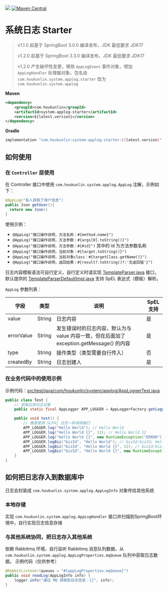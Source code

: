 [![](https://jitpack.io/v/houkunlin/system-applog-starter.svg)](https://jitpack.io/#houkunlin/system-applog-starter)
[![Maven Central](https://img.shields.io/maven-central/v/com.houkunlin/system-applog-starter.svg?label=Maven%20Central)](https://search.maven.org/search?q=g:%22com.houkunlin%22%20AND%20a:%22system-applog-starter%22)

# 系统日志 Starter

> v1.1.0 起基于 SpringBoot 3.0.0 编译发布，JDK 最低要求 JDK17
>
> v1.2.0 起基于 SpringBoot 3.3.0 编译发布，JDK 最低要求 JDK17
>
> v1.2.0 产生破坏性变更，移除 `AppLogEvent` 事件对象，增加 `AppLogHandler`
> 处理器对象，包名由 `com.houkunlin.system.applog.starter` 改为 `com.houkunlin.system.applog`

**Maven**

```xml
<dependency>
    <groupId>com.houkunlin</groupId>
    <artifactId>system-applog-starter</artifactId>
    <version>${latest.version}</version>
</dependency>
```

**Gradle**

```groovy
implementation "com.houkunlin:system-applog-starter:${latest.version}"
```


## 如何使用

### 在 `Controller` 层使用

在 Controller 接口中使用 `com.houkunlin.system.applog.AppLog` 注解，示例如下：

```java
@AppLog("有人获取了用户信息")
public Json getUser(){
  return new Json()
}
```

使用示例：

- `@AppLog("接口操作说明，方法名称：#{method.name}")`
- `@AppLog("接口操作说明，方法参数：#{args[0].toString()}")`
- `@AppLog("接口操作说明，方法参数：#{#id}")` 其中的 id 为方法参数名称
- `@AppLog("接口操作说明，当前对象：#{target.toString()}")`
- `@AppLog("接口操作说明，当前对象class：#{targetClass.getName()}")`
- `@AppLog("接口操作说明，返回结果：#{result?.toString()?:'无返回值'}")`

日志内容模板语法可自行定义，自行定义时请实现 [TemplateParser.java](src%2Fmain%2Fjava%2Fcom%2Fhoukunlin%2Fsystem%2Fapplog%2FTemplateParser.java)
接口，
默认提供的 [TemplateParserDefaultImpl.java](src%2Fmain%2Fjava%2Fcom%2Fhoukunlin%2Fsystem%2Fapplog%2FTemplateParserDefaultImpl.java)
支持 SpEL 表达式（模板）解析。


`AppLog` 参数列表：

| 字段       | 类型   | 说明                                                         | SpEL支持 |
| ---------- | ------ | ------------------------------------------------------------ | -------- |
| value      | String | 日志内容                                                     | 是       |
| errorValue | String | 发生错误时的日志内容，默认为与 value 内容一致，但在后面加了 exception.getMessage() 的内容 | 是       |
| type       | String | 操作类型（类型需要自行传入）                                 | 否       |
| createdBy  | String | 日志创建人                                                   | 是       |

### 在业务代码中的使用示例

示例代码：[src/test/java/com/houkunlin/system/applog/AppLoggerTest.java](src/test/java/com/houkunlin/system/applog/AppLoggerTest.java)

```java
public class Test {
    // 获取应用日志对象
    public static final AppLogger APP_LOGGER = AppLoggerFactory.getLogger("test");

    public void test() {
        // 像是使用 SLF4j 日志一样调用接口
        APP_LOGGER.log("Hello World"); // Hello World
        APP_LOGGER.log("Hello World {}", 12); // Hello World 12
        APP_LOGGER.log("Hello World {}", new RuntimeException("ERROR")); // Hello World ERROR
        APP_LOGGER.logBiz("bizId", "Hello World"); // bizId:bizId; Hello World
        APP_LOGGER.logBiz("bizId", "Hello World {}", 12); // bizId:bizId; Hello World 12
        APP_LOGGER.logBiz("bizId", "Hello World {}", new RuntimeException("ERROR")); // bizId:bizId; Hello World ERROR
    }
}
```

## 如何把日志存入到数据库中

日志会封装成 `com.houkunlin.system.applog.AppLogInfo` 对象传给其他系统

### 本地存储

实现 `com.houkunlin.system.applog.AppLogHandler` 接口并扫描到SpringBoot环境中，自行实现日志信息存储



### 与其他系统协同，把日志存入其他系统

依赖 Rabbitmq 环境，自行监听 Rabbitmq 消息队列数据，从 `com.houkunlin.system.applog.AppLogProperties.mqQueue` 队列中获取日志数据。
示例代码（仅供参考）

```java
@RabbitListener(queues = "#{appLogProperties.mqQueue}")
public void readLog(AppLogInfo info) {
    logger.info("通过 MQ 获取到日志信息：{}", info);
}
```
